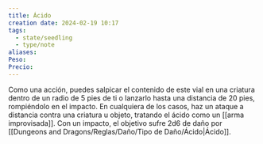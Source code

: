 ```yaml
---
title: Ácido
creation date: 2024-02-19 10:17
tags:
  - state/seedling
  - type/note
aliases: 
Peso: 
Precio:
---
```


Como una acción, puedes salpicar el contenido de este vial en una criatura dentro de un radio de 5 pies de ti o lanzarlo hasta una distancia de 20 pies, rompiéndolo en el impacto. En cualquiera de los casos, haz un ataque a distancia contra una criatura u objeto, tratando el ácido como un
[[arma improvisada]]. Con un impacto, el objetivo sufre 2d6 de daño por [[Dungeons and Dragons/Reglas/Daño/Tipo de Daño/Ácido|Ácido]].